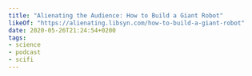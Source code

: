```yaml
---
title: "Alienating the Audience: How to Build a Giant Robot"
likeOf: "https://alienating.libsyn.com/how-to-build-a-giant-robot"
date: 2020-05-26T21:24:54+0200
tags:
- science
- podcast
- scifi
---
```

